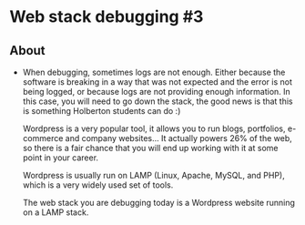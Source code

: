 # Web stack debugging #3

## About
* When debugging, sometimes logs are not enough. Either because the software is breaking in a way that was not expected and the error is not being logged, or because logs are not providing enough information. In this case, you will need to go down the stack, the good news is that this is something Holberton students can do :)

    Wordpress is a very popular tool, it allows you to run blogs, portfolios, e-commerce and company websites… It actually powers 26% of the web, so there is a fair chance that you will end up working with it at some point in your career.

    Wordpress is usually run on LAMP (Linux, Apache, MySQL, and PHP), which is a very widely used set of tools.

    The web stack you are debugging today is a Wordpress website running on a LAMP stack.